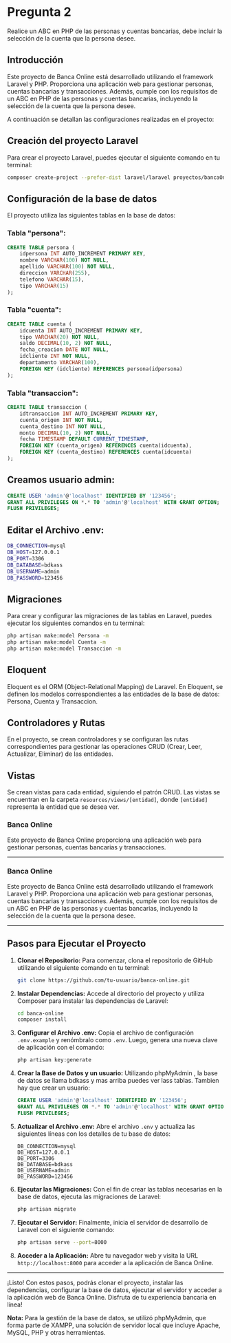 # Pregunta 2
Realice un ABC en PHP de las personas y cuentas bancarias, debe incluir la selección de la cuenta que la persona desee.

## Introducción
Este proyecto de Banca Online está desarrollado utilizando el framework Laravel y PHP. Proporciona una aplicación web para gestionar personas, cuentas bancarias y transacciones. Además, cumple con los requisitos de un ABC en PHP de las personas y cuentas bancarias, incluyendo la selección de la cuenta que la persona desee.

A continuación se detallan las configuraciones realizadas en el proyecto:

## Creación del proyecto Laravel
Para crear el proyecto Laravel, puedes ejecutar el siguiente comando en tu terminal:
```bash
composer create-project --prefer-dist laravel/laravel proyectos/bancaOnline
```

## Configuración de la base de datos
El proyecto utiliza las siguientes tablas en la base de datos:

### Tabla "persona":
```sql
CREATE TABLE persona (
    idpersona INT AUTO_INCREMENT PRIMARY KEY,
    nombre VARCHAR(100) NOT NULL,
    apellido VARCHAR(100) NOT NULL,
    direccion VARCHAR(255),
    telefono VARCHAR(15),
    tipo VARCHAR(15)
);
```

### Tabla "cuenta":
```sql
CREATE TABLE cuenta (
    idcuenta INT AUTO_INCREMENT PRIMARY KEY,
    tipo VARCHAR(20) NOT NULL,
    saldo DECIMAL(10, 2) NOT NULL,
    fecha_creacion DATE NOT NULL,
    idcliente INT NOT NULL,
    departamento VARCHAR(100), 
    FOREIGN KEY (idcliente) REFERENCES persona(idpersona)
);
```

### Tabla "transaccion":
```sql
CREATE TABLE transaccion (
    idtransaccion INT AUTO_INCREMENT PRIMARY KEY,
    cuenta_origen INT NOT NULL,
    cuenta_destino INT NOT NULL,
    monto DECIMAL(10, 2) NOT NULL,
    fecha TIMESTAMP DEFAULT CURRENT_TIMESTAMP,
    FOREIGN KEY (cuenta_origen) REFERENCES cuenta(idcuenta),
    FOREIGN KEY (cuenta_destino) REFERENCES cuenta(idcuenta)
);
```
## Creamos usuario admin:
```sql
CREATE USER 'admin'@'localhost' IDENTIFIED BY '123456';
GRANT ALL PRIVILEGES ON *.* TO 'admin'@'localhost' WITH GRANT OPTION;
FLUSH PRIVILEGES;
```
## Editar el Archivo .env: 
```bash
DB_CONNECTION=mysql
DB_HOST=127.0.0.1
DB_PORT=3306
DB_DATABASE=bdkass
DB_USERNAME=admin
DB_PASSWORD=123456
```
## Migraciones
Para crear y configurar las migraciones de las tablas en Laravel, puedes ejecutar los siguientes comandos en tu terminal:
```bash
php artisan make:model Persona -m
php artisan make:model Cuenta -m
php artisan make:model Transaccion -m   
```

## Eloquent
Eloquent es el ORM (Object-Relational Mapping) de Laravel. En Eloquent, se definen los modelos correspondientes a las entidades de la base de datos: Persona, Cuenta y Transaccion.

## Controladores y Rutas
En el proyecto, se crean controladores y se configuran las rutas correspondientes para gestionar las operaciones CRUD (Crear, Leer, Actualizar, Eliminar) de las entidades.

## Vistas
Se crean vistas para cada entidad, siguiendo el patrón CRUD. Las vistas se encuentran en la carpeta `resources/views/[entidad]`, donde `[entidad]` representa la entidad que se desea ver.

### Banca Online

Este proyecto de Banca Online proporciona una aplicación web para gestionar personas, cuentas bancarias y transacciones.

---

### Banca Online

Este proyecto de Banca Online está desarrollado utilizando el framework Laravel y PHP. Proporciona una aplicación web para gestionar personas, cuentas bancarias y transacciones. Además, cumple con los requisitos de un ABC en PHP de las personas y cuentas bancarias, incluyendo la selección de la cuenta que la persona desee.

---

## Pasos para Ejecutar el Proyecto

1. **Clonar el Repositorio:** Para comenzar, clona el repositorio de GitHub utilizando el siguiente comando en tu terminal:

    ```bash
    git clone https://github.com/tu-usuario/banca-online.git
    ```

2. **Instalar Dependencias:** Accede al directorio del proyecto y utiliza Composer para instalar las dependencias de Laravel:

    ```bash
    cd banca-online
    composer install
    ```

3. **Configurar el Archivo .env:** Copia el archivo de configuración `.env.example` y renómbralo como `.env`. Luego, genera una nueva clave de aplicación con el comando:

    ```bash
    php artisan key:generate
    ```

4. **Crear la Base de Datos y un usuario:** Utilizando phpMyAdmin , la base de datos se llama bdkass y mas arriba puedes ver lass tablas.
Tambien hay que crear un usuario:
    ```sql
    CREATE USER 'admin'@'localhost' IDENTIFIED BY '123456';
    GRANT ALL PRIVILEGES ON *.* TO 'admin'@'localhost' WITH GRANT OPTION;
    FLUSH PRIVILEGES;
    ```

5. **Actualizar el Archivo .env:** Abre el archivo `.env` y actualiza las siguientes líneas con los detalles de tu base de datos:

    ```plaintext
    DB_CONNECTION=mysql
    DB_HOST=127.0.0.1
    DB_PORT=3306
    DB_DATABASE=bdkass
    DB_USERNAME=admin
    DB_PASSWORD=123456
    ```

6. **Ejecutar las Migraciones:** Con el fin de crear las tablas necesarias en la base de datos, ejecuta las migraciones de Laravel:

    ```bash
    php artisan migrate
    ```

7. **Ejecutar el Servidor:** Finalmente, inicia el servidor de desarrollo de Laravel con el siguiente comando:

    ```bash
    php artisan serve --port=8000
    ```

8. **Acceder a la Aplicación:** Abre tu navegador web y visita la URL `http://localhost:8000` para acceder a la aplicación de Banca Online.

---

¡Listo! Con estos pasos, podrás clonar el proyecto, instalar las dependencias, configurar la base de datos, ejecutar el servidor y acceder a la aplicación web de Banca Online. Disfruta de tu experiencia bancaria en línea!

**Nota:** Para la gestión de la base de datos, se utilizó phpMyAdmin, que forma parte de XAMPP, una solución de servidor local que incluye Apache, MySQL, PHP y otras herramientas.
